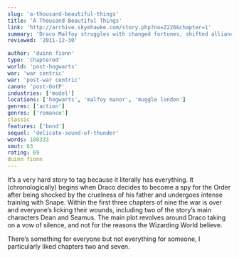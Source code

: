 ```yaml
---
slug: 'a-thousand-beautiful-things'
title: 'A Thousand Beautiful Things'
link: 'http://archive.skyehawke.com/story.php?no=2226&chapter=1'
summary: 'Draco Malfoy struggles with changed fortunes, shifted alliances, an ugly war, and an unusual spell, with the help of a concerned professor, an insightful house-elf, and an unexpected Gryffindor friend.'
reviewed: '2011-12-30'

author: 'duinn fionn'
type: 'chaptered'
world: 'post-hogwarts'
war: 'war centric'
war: 'post-war centric'
canon: 'post-OotP'
industries: ['model']
locations: ['hogwarts', 'malfoy manor', 'muggle london']
genres: ['action']
genres: ['romance']
classic
features: ['bond']
sequel: 'delicate-sound-of-thunder'
words: 108333
smut: 63
rating: 69
duinn fionn
---
```


It’s a very hard story to tag because it literally has everything. It (chronologically) begins when Draco decides to become a spy for the Order after being shocked by the cruelness of his father and undergoes intense training with Snape. Within the first three chapters of nine the war is over and everyone’s licking their wounds, including two of the story’s main characters Dean and Seamus. The main plot revolves around Draco taking on a vow of silence, and not for the reasons the Wizarding World believe.

There’s something for everyone but not everything for someone, I particularly liked chapters two and seven.
